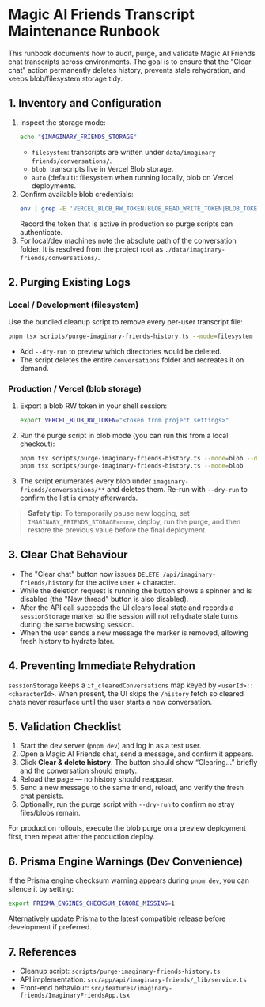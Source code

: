 # Magic AI Friends Transcript Maintenance Runbook

This runbook documents how to audit, purge, and validate Magic AI Friends chat transcripts across environments. The goal is to ensure that the "Clear chat" action permanently deletes history, prevents stale rehydration, and keeps blob/filesystem storage tidy.

## 1. Inventory and Configuration

1. Inspect the storage mode:
   ```bash
   echo "$IMAGINARY_FRIENDS_STORAGE"
   ```
   - `filesystem`: transcripts are written under `data/imaginary-friends/conversations/`.
   - `blob`: transcripts live in Vercel Blob storage.
   - `auto` (default): filesystem when running locally, blob on Vercel deployments.
2. Confirm available blob credentials:
   ```bash
   env | grep -E 'VERCEL_BLOB_RW_TOKEN|BLOB_READ_WRITE_TOKEN|BLOB_TOKEN'
   ```
   Record the token that is active in production so purge scripts can authenticate.
3. For local/dev machines note the absolute path of the conversation folder. It is resolved from the project root as `./data/imaginary-friends/conversations/`.

## 2. Purging Existing Logs

### Local / Development (filesystem)

Use the bundled cleanup script to remove every per-user transcript file:
```bash
pnpm tsx scripts/purge-imaginary-friends-history.ts --mode=filesystem
```
- Add `--dry-run` to preview which directories would be deleted.
- The script deletes the entire `conversations` folder and recreates it on demand.

### Production / Vercel (blob storage)

1. Export a blob RW token in your shell session:
   ```bash
   export VERCEL_BLOB_RW_TOKEN="<token from project settings>"
   ```
2. Run the purge script in blob mode (you can run this from a local checkout):
   ```bash
   pnpm tsx scripts/purge-imaginary-friends-history.ts --mode=blob --dry-run
   pnpm tsx scripts/purge-imaginary-friends-history.ts --mode=blob
   ```
3. The script enumerates every blob under `imaginary-friends/conversations/**` and deletes them. Re-run with `--dry-run` to confirm the list is empty afterwards.

> **Safety tip:** To temporarily pause new logging, set `IMAGINARY_FRIENDS_STORAGE=none`, deploy, run the purge, and then restore the previous value before the final deployment.

## 3. Clear Chat Behaviour

- The "Clear chat" button now issues `DELETE /api/imaginary-friends/history` for the active user + character.
- While the deletion request is running the button shows a spinner and is disabled (the "New thread" button is also disabled).
- After the API call succeeds the UI clears local state and records a `sessionStorage` marker so the session will not rehydrate stale turns during the same browsing session.
- When the user sends a new message the marker is removed, allowing fresh history to hydrate later.

## 4. Preventing Immediate Rehydration

`sessionStorage` keeps a `if_clearedConversations` map keyed by `<userId>::<characterId>`. When present, the UI skips the `/history` fetch so cleared chats never resurface until the user starts a new conversation.

## 5. Validation Checklist

1. Start the dev server (`pnpm dev`) and log in as a test user.
2. Open a Magic AI Friends chat, send a message, and confirm it appears.
3. Click **Clear & delete history**. The button should show “Clearing…” briefly and the conversation should empty.
4. Reload the page — no history should reappear.
5. Send a new message to the same friend, reload, and verify the fresh chat persists.
6. Optionally, run the purge script with `--dry-run` to confirm no stray files/blobs remain.

For production rollouts, execute the blob purge on a preview deployment first, then repeat after the production deploy.

## 6. Prisma Engine Warnings (Dev Convenience)

If the Prisma engine checksum warning appears during `pnpm dev`, you can silence it by setting:
```bash
export PRISMA_ENGINES_CHECKSUM_IGNORE_MISSING=1
```
Alternatively update Prisma to the latest compatible release before development if preferred.

## 7. References

- Cleanup script: `scripts/purge-imaginary-friends-history.ts`
- API implementation: `src/app/api/imaginary-friends/_lib/service.ts`
- Front-end behaviour: `src/features/imaginary-friends/ImaginaryFriendsApp.tsx`
